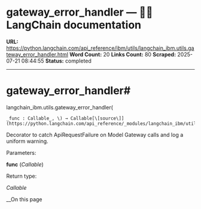 # gateway_error_handler — 🦜🔗 LangChain  documentation

**URL:** https://python.langchain.com/api_reference/ibm/utils/langchain_ibm.utils.gateway_error_handler.html
**Word Count:** 20
**Links Count:** 80
**Scraped:** 2025-07-21 08:44:55
**Status:** completed

---

# gateway\_error\_handler\#

langchain\_ibm.utils.gateway\_error\_handler\(

    _func : Callable_, \) → Callable[\[source\]](https://python.langchain.com/api_reference/_modules/langchain_ibm/utils.html#gateway_error_handler)\#     

Decorator to catch ApiRequestFailure on Model Gateway calls and log a uniform warning.

Parameters:     

**func** \(_Callable_\)

Return type:     

_Callable_

__On this page